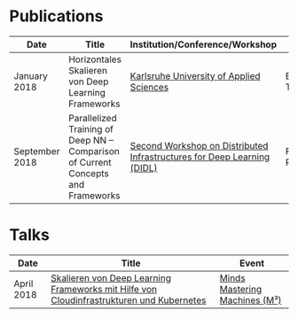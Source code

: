 # Publications

Date | Title | Institution/Conference/Workshop | Type
---- | ----- | ------------------------------- | ----
January 2018 | Horizontales Skalieren von Deep Learning Frameworks | [Karlsruhe University of Applied Sciences](https://www.hs-karlsruhe.de/en/) | Bachelor Thesis
September 2018 | Parallelized Training of Deep NN – Comparison of Current Concepts and Frameworks | [Second Workshop on Distributed Infrastructures for Deep Learning (DIDL)](https://didl-conf.github.io)| Full Paper



# Talks

Date | Title | Event 
---- | ----- | ----
April 2018 | [Skalieren von Deep Learning Frameworks mit Hilfe von Cloudinfrastrukturen und Kubernetes](https://www.inovex.de/fileadmin/files/Vortraege/2018/skalieren-von-deep-learning-frameworks-m3-26.04.2018.pdf?utm_source=Twitter&utm_medium=Post&utm_campaign=Vortrag%20M3&utm_content=Deep%20Learning) | [Minds Mastering Machines (M³)](https://www.m3-konferenz.de/2018/veranstaltung-6340-skalieren-von-deep-learning-frameworks-mithilfe-von-cloud-infrastrukturen-und-kubernetes.html?source=0&id=6340)